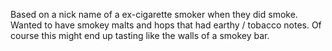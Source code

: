 Based on a nick name of a ex-cigarette smoker when they did smoke. Wanted to have smokey malts and hops that had earthy / tobacco notes. Of course this might end up tasting like the walls of a smokey bar.